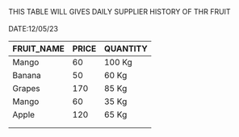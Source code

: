 THIS TABLE WILL GIVES  DAILY SUPPLIER HISTORY OF THR FRUIT\
\
DATE:12/05/23

|  FRUIT_NAME 	|  PRICE 	| QUANTITY| 
|---	|---	|---  |
|Mango  |60 |100 Kg        
|Banana | 50   	|60 Kg
|Grapes | 170   | 85 Kg
|Mango  | 60  	| 35 Kg
|Apple  | 120   | 65 Kg
|   	|   	|
|   	|   	|



